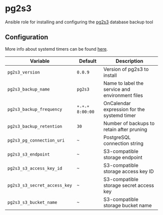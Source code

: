 # pg2s3
Ansible role for installing and configuring the [pg2s3](https://github.com/theandrew168/pg2s3) database backup tool

## Configuration
More info about systemd timers can be found [here](https://wiki.archlinux.org/title/Systemd/Timers).

| Variable | Default | Description |
| -------- | ------- | ----------- |
| `pg2s3_version` | `0.0.9` | Version of pg2s3 to install |
| `pg2s3_backup_name` | `pg2s3` | Name to label the service and environment files |
| `pg2s3_backup_frequency` | `*-*-* 8:00:00` | OnCalendar expression for the systemd timer |
| `pg2s3_backup_retention` | `30` | Number of backups to retain after pruning |
| `pg2s3_pg_connection_uri` | `~` | PostgreSQL connection string |
| `pg2s3_s3_endpoint` | `~` | S3-compatible storage endpoint |
| `pg2s3_s3_access_key_id` | `~` | S3-compatible storage access key ID |
| `pg2s3_s3_secret_access_key` | `~` | S3-compatible storage secret access key |
| `pg2s3_s3_bucket_name` | `~` | S3-compatible storage bucket name |
